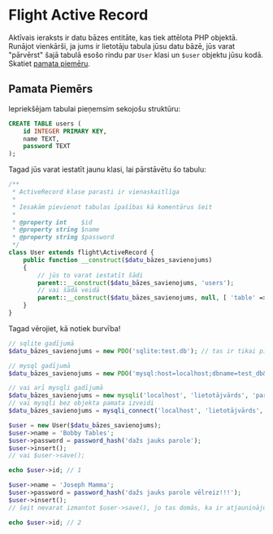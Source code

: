 # Flight Active Record

Aktīvais ieraksts ir datu bāzes entitāte, kas tiek attēlota PHP objektā. Runājot vienkārši, ja jums ir lietotāju tabula jūsu datu bāzē, jūs varat "pārvērst" šajā tabulā esošo rindu par `User` klasi un `$user` objektu jūsu kodā. Skatiet [pamata piemēru](#pamata-piem%C4%93rs).

## Pamata Piemērs

Iepriekšējam tabulai pieņemsim sekojošu struktūru:

```sql
CREATE TABLE users (
	id INTEGER PRIMARY KEY, 
	name TEXT, 
	password TEXT 
);
```

Tagad jūs varat iestatīt jaunu klasi, lai pārstāvētu šo tabulu:

```php
/**
 * ActiveRecord klase parasti ir vienaskaitlīga
 * 
 * Iesakām pievienot tabulas īpašības kā komentārus šeit
 * 
 * @property int    $id
 * @property string $name
 * @property string $password
 */ 
class User extends flight\ActiveRecord {
	public function __construct($datu_bāzes_savienojums)
	{
		// jūs to varat iestatīt šādi
		parent::__construct($datu_bāzes_savienojums, 'users');
		// vai šādā veidā
		parent::__construct($datu_bāzes_savienojums, null, [ 'table' => 'users']);
	}
}
```

Tagad vērojiet, kā notiek burvība!

```php
// sqlite gadījumā
$datu_bāzes_savienojums = new PDO('sqlite:test.db'); // tas ir tikai piemēram, iespējams, jūs izmantotu reālu datu bāzes savienojumu

// mysql gadījumā
$datu_bāzes_savienojums = new PDO('mysql:host=localhost;dbname=test_db&charset=utf8bm4', 'lietotājvārds', 'parole');

// vai arī mysqli gadījumā
$datu_bāzes_savienojums = new mysqli('localhost', 'lietotājvārds', 'parole', 'test_db');
// vai mysqli bez objekta pamata izveidi
$datu_bāzes_savienojums = mysqli_connect('localhost', 'lietotājvārds', 'parole', 'test_db');

$user = new User($datu_bāzes_savienojums);
$user->name = 'Bobby Tables';
$user->password = password_hash('dažs jauks parole');
$user->insert();
// vai $user->save();

echo $user->id; // 1

$user->name = 'Joseph Mamma';
$user->password = password_hash('dažs jauks parole vēlreiz!!!');
$user->insert();
// šeit nevarat izmantot $user->save(), jo tas domās, ka ir atjauninājums!

echo $user->id; // 2
```